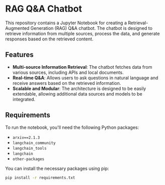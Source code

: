# RAG Q&A Chatbot

This repository contains a Jupyter Notebook for creating a Retrieval-Augmented Generation (RAG) Q&A chatbot. The chatbot is designed to retrieve information from multiple sources, process the data, and generate responses based on the retrieved content.

## Features

- **Multi-source Information Retrieval**: The chatbot fetches data from various sources, including APIs and local documents.
- **Real-time Q&A**: Allows users to ask questions in natural language and receive answers based on the retrieved information.
- **Scalable and Modular**: The architecture is designed to be easily extendable, allowing additional data sources and models to be integrated.

## Requirements

To run the notebook, you'll need the following Python packages:

- `arxiv==2.1.3`
- `langchain_community`
- `langchain_tools`
- `langchain`
- `other-packages`

You can install the necessary packages using pip:

```bash
pip install -r requirements.txt
